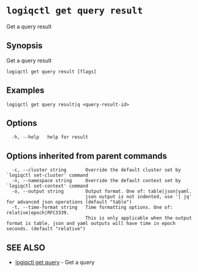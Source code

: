 # `logiqctl get query result`

Get a query result

## Synopsis

Get a query result

```
logiqctl get query result [flags]
```

## Examples

```
logiqctl get query result|q <query-result-id>
```

## Options

```
  -h, --help   help for result
```

## Options inherited from parent commands

```
  -c, --cluster string       Override the default cluster set by `logiqctl set-cluster' command
  -n, --namespace string     Override the default context set by `logiqctl set-context' command
  -o, --output string        Output format. One of: table|json|yaml. 
                             json output is not indented, use '| jq' for advanced json operations (default "table")
  -t, --time-format string   Time formatting options. One of: relative|epoch|RFC3339. 
                             This is only applicable when the output format is table. json and yaml outputs will have time in epoch seconds. (default "relative")
```

## SEE ALSO

* [logiqctl get query](/get/logiqctl_get_query)	 - Get a query

